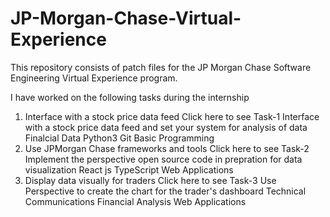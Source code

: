 # JP-Morgan-Chase-Virtual-Experience

This repository consists of patch files for the JP Morgan Chase Software Engineering Virtual Experience program.

I have worked on the following tasks during the internship
1. Interface with a stock price data feed Click here to see Task-1
Interface with a stock price data feed and set your system for analysis of data
Finalcial Data
Python3
Git
Basic Programming
2. Use JPMorgan Chase frameworks and tools Click here to see Task-2
Implement the perspective open source code in prepration for data visualization
React js
TypeScript
Web Applications
3. Display data visually for traders Click here to see Task-3
Use Perspective to create the chart for the trader's dashboard
Technical Communications
Financial Analysis
Web Applications
